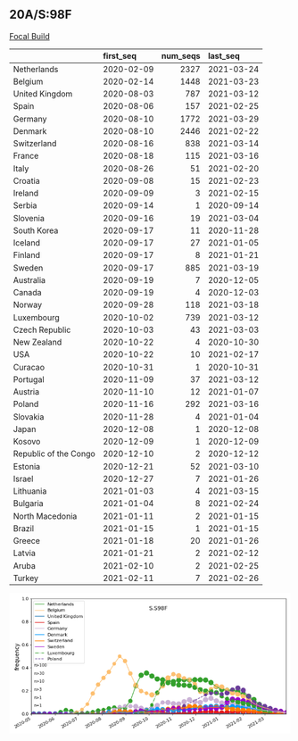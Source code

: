 

## 20A/S:98F
[Focal Build](https://nextstrain.org/groups/neherlab/ncov/S.S98F?c=gt-S_98&f_region=Europe)

|                       | first_seq   |   num_seqs | last_seq   |
|:----------------------|:------------|-----------:|:-----------|
| Netherlands           | 2020-02-09  |       2327 | 2021-03-24 |
| Belgium               | 2020-02-14  |       1448 | 2021-03-23 |
| United Kingdom        | 2020-08-03  |        787 | 2021-03-12 |
| Spain                 | 2020-08-06  |        157 | 2021-02-25 |
| Germany               | 2020-08-10  |       1772 | 2021-03-29 |
| Denmark               | 2020-08-10  |       2446 | 2021-02-22 |
| Switzerland           | 2020-08-16  |        838 | 2021-03-14 |
| France                | 2020-08-18  |        115 | 2021-03-16 |
| Italy                 | 2020-08-26  |         51 | 2021-02-20 |
| Croatia               | 2020-09-08  |         15 | 2021-02-23 |
| Ireland               | 2020-09-09  |          3 | 2021-02-15 |
| Serbia                | 2020-09-14  |          1 | 2020-09-14 |
| Slovenia              | 2020-09-16  |         19 | 2021-03-04 |
| South Korea           | 2020-09-17  |         11 | 2020-11-28 |
| Iceland               | 2020-09-17  |         27 | 2021-01-05 |
| Finland               | 2020-09-17  |          8 | 2021-01-21 |
| Sweden                | 2020-09-17  |        885 | 2021-03-19 |
| Australia             | 2020-09-19  |          7 | 2020-12-05 |
| Canada                | 2020-09-19  |          4 | 2020-12-03 |
| Norway                | 2020-09-28  |        118 | 2021-03-18 |
| Luxembourg            | 2020-10-02  |        739 | 2021-03-12 |
| Czech Republic        | 2020-10-03  |         43 | 2021-03-03 |
| New Zealand           | 2020-10-22  |          4 | 2020-10-30 |
| USA                   | 2020-10-22  |         10 | 2021-02-17 |
| Curacao               | 2020-10-31  |          1 | 2020-10-31 |
| Portugal              | 2020-11-09  |         37 | 2021-03-12 |
| Austria               | 2020-11-10  |         12 | 2021-01-07 |
| Poland                | 2020-11-16  |        292 | 2021-03-16 |
| Slovakia              | 2020-11-28  |          4 | 2021-01-04 |
| Japan                 | 2020-12-08  |          1 | 2020-12-08 |
| Kosovo                | 2020-12-09  |          1 | 2020-12-09 |
| Republic of the Congo | 2020-12-10  |          2 | 2020-12-12 |
| Estonia               | 2020-12-21  |         52 | 2021-03-10 |
| Israel                | 2020-12-27  |          7 | 2021-01-26 |
| Lithuania             | 2021-01-03  |          4 | 2021-03-15 |
| Bulgaria              | 2021-01-04  |          8 | 2021-02-24 |
| North Macedonia       | 2021-01-11  |          2 | 2021-01-15 |
| Brazil                | 2021-01-15  |          1 | 2021-01-15 |
| Greece                | 2021-01-18  |         20 | 2021-01-26 |
| Latvia                | 2021-01-21  |          2 | 2021-02-12 |
| Aruba                 | 2021-02-10  |          2 | 2021-02-25 |
| Turkey                | 2021-02-11  |          7 | 2021-02-26 |

![Overall trends S.S98F](/overall_trends_figures/overall_trends_S.S98F.png)